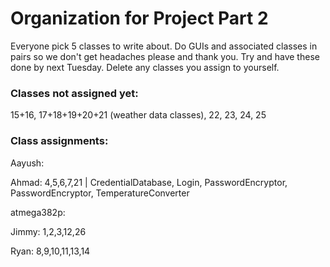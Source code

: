 # Organization for Project Part 2
Everyone pick 5 classes to write about. Do GUIs and associated classes in pairs so we don't get headaches please and thank you. Try and have these done by next Tuesday.
Delete any classes you assign to yourself.

### Classes not assigned yet:
15+16, 17+18+19+20+21 (weather data classes), 22, 23, 24, 25

### Class assignments:
Aayush:

Ahmad: 4,5,6,7,21 | CredentialDatabase, Login, PasswordEncryptor, PasswordEncryptor, TemperatureConverter

atmega382p:

Jimmy: 1,2,3,12,26

Ryan: 8,9,10,11,13,14